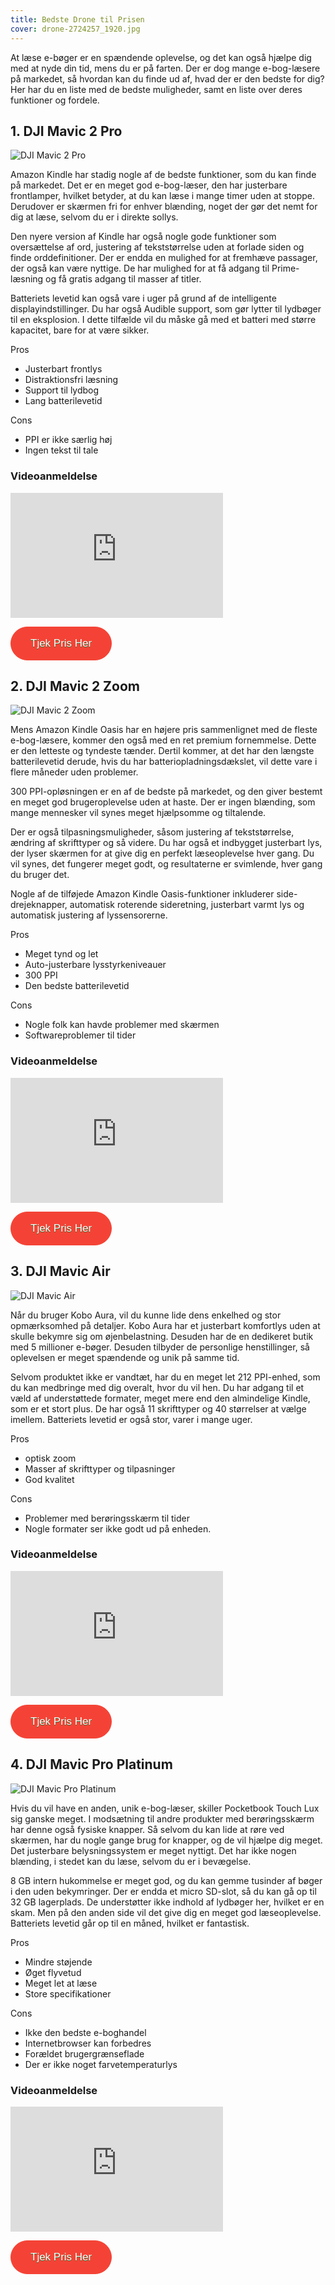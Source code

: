 ```yaml
---
title: Bedste Drone til Prisen
cover: drone-2724257_1920.jpg
---
```


At læse e-bøger er en spændende oplevelse, og det kan også hjælpe dig med at nyde din tid, mens du er på farten. Der er dog mange e-bog-læsere på markedet, så hvordan kan du finde ud af, hvad der er den bedste for dig? Her har du en liste med de bedste muligheder, samt en liste over deres funktioner og fordele.

## 1. DJI Mavic 2 Pro

![DJI Mavic 2 Pro](./Mavic-2-pro-3-768x768.jpg)

Amazon Kindle har stadig nogle af de bedste funktioner, som du kan finde på markedet. Det er en meget god e-bog-læser, den har justerbare frontlamper, hvilket betyder, at du kan læse i mange timer uden at stoppe. Derudover er skærmen fri for enhver blænding, noget der gør det nemt for dig at læse, selvom du er i direkte sollys.

Den nyere version af Kindle har også nogle gode funktioner som oversættelse af ord, justering af tekststørrelse uden at forlade siden og finde orddefinitioner. Der er endda en mulighed for at fremhæve passager, der også kan være nyttige. De har mulighed for at få adgang til Prime-læsning og få gratis adgang til masser af titler.

Batteriets levetid kan også vare i uger på grund af de intelligente displayindstillinger. Du har også Audible support, som gør lytter til lydbøger til en eksplosion. I dette tilfælde vil du måske gå med et batteri med større kapacitet, bare for at være sikker.

Pros

- Justerbart frontlys
- Distraktionsfri læsning
- Support til lydbog
- Lang batterilevetid

Cons

- PPI er ikke særlig høj
- Ingen tekst til tale

### Videoanmeldelse

<div style="position: relative
        paddingBottom: 56.25% /* 16:9 */,
        paddingTop: 25,
        height: 0">

 <iframe width="340" height="200" style="          position: absolute,
          top: 0,
          left: 0,
          width: 100%,
          height: 100%"
src="https://www.youtube.com/embed/q1Hks_NieMk" SameSite=None
frameborder="0" 
allow="accelerometer; autoplay; encrypted-media; gyroscope; picture-in-picture" 
allowfullscreen></iframe>
</div>

<a href="#" target="_blank"  style="background-color:#f44336; 
	border-radius:28px;
	border:1px solid #f44336;
	display:inline-block;
	cursor:pointer;
	color:#ffffff;
	font-family:Arial;
	font-size:17px;
	padding:16px 31px;
	text-decoration:none;
	text-shadow:0px 1px 0px #2f6627;" >Tjek Pris Her</a>

## 2. DJI Mavic 2 Zoom

![DJI Mavic 2 Zoom](./Mavic-2-zoom-3-768x768.jpg)

Mens Amazon Kindle Oasis har en højere pris sammenlignet med de fleste e-bog-læsere, kommer den også med en ret premium fornemmelse. Dette er den letteste og tyndeste tænder. Dertil kommer, at det har den længste batterilevetid derude, hvis du har batteriopladningsdækslet, vil dette vare i flere måneder uden problemer.

300 PPI-opløsningen er en af ​​de bedste på markedet, og den giver bestemt en meget god brugeroplevelse uden at haste. Der er ingen blænding, som mange mennesker vil synes meget hjælpsomme og tiltalende.

Der er også tilpasningsmuligheder, såsom justering af tekststørrelse, ændring af skrifttyper og så videre. Du har også et indbygget justerbart lys, der lyser skærmen for at give dig en perfekt læseoplevelse hver gang. Du vil synes, det fungerer meget godt, og resultaterne er svimlende, hver gang du bruger det.

Nogle af de tilføjede Amazon Kindle Oasis-funktioner inkluderer side-drejeknapper, automatisk roterende sideretning, justerbart varmt lys og automatisk justering af lyssensorerne.

Pros

- Meget tynd og let
- Auto-justerbare lysstyrkeniveauer
- 300 PPI
- Den bedste batterilevetid

Cons

- Nogle folk kan havde problemer med skærmen
- Softwareproblemer til tider

### Videoanmeldelse

<div style="position: relative
        paddingBottom: 56.25% /* 16:9 */,
        paddingTop: 25,
        height: 0">

 <iframe width="340" height="200" style="          position: absolute,
          top: 0,
          left: 0,
          width: 100%,
          height: 100%"
src="https://www.youtube.com/embed/B_xOgjoCKZM" SameSite=None
frameborder="0" 
allow="accelerometer; autoplay; encrypted-media; gyroscope; picture-in-picture" 
allowfullscreen></iframe>
</div>

<a href="#" target="_blank"  style="background-color:#f44336; 
	border-radius:28px;
	border:1px solid #f44336;
	display:inline-block;
	cursor:pointer;
	color:#ffffff;
	font-family:Arial;
	font-size:17px;
	padding:16px 31px;
	text-decoration:none;
	text-shadow:0px 1px 0px #2f6627;" >Tjek Pris Her</a>

## 3. DJI Mavic Air

![DJI Mavic Air](./dji-mavic-air-onyx-black-drone.jpg)

Når du bruger Kobo Aura, vil du kunne lide dens enkelhed og stor opmærksomhed på detaljer. Kobo Aura har et justerbart komfortlys uden at skulle bekymre sig om øjenbelastning. Desuden har de en dedikeret butik med 5 millioner e-bøger. Desuden tilbyder de personlige henstillinger, så oplevelsen er meget spændende og unik på samme tid.

Selvom produktet ikke er vandtæt, har du en meget let 212 PPI-enhed, som du kan medbringe med dig overalt, hvor du vil hen. Du har adgang til et væld af understøttede formater, meget mere end den almindelige Kindle, som er et stort plus. De har også 11 skrifttyper og 40 størrelser at vælge imellem. Batteriets levetid er også stor, varer i mange uger.

Pros

- optisk zoom
- Masser af skrifttyper og tilpasninger
- God kvalitet

Cons

- Problemer med berøringsskærm til tider
- Nogle formater ser ikke godt ud på enheden.

### Videoanmeldelse

<div style="position: relative
        paddingBottom: 56.25% /* 16:9 */,
        paddingTop: 25,
        height: 0">

 <iframe width="340" height="200" style="          position: absolute,
          top: 0,
          left: 0,
          width: 100%,
          height: 100%"
src="https://www.youtube.com/embed/T6Gv07_bTiw" SameSite=None
frameborder="0" 
allow="accelerometer; autoplay; encrypted-media; gyroscope; picture-in-picture" 
allowfullscreen></iframe>
</div>

<a href="https://www.partner-ads.com/dk/klikbanner.php?partnerid=29353&bannerid=67757&htmlurl=https://www.proshop.dk/Droner-Helikopter/DJI-Mavic-Air-Fly-More-Combo-Onyx-Black/2641448" target="_blank"  style="background-color:#f44336; 
	border-radius:28px;
	border:1px solid #f44336;
	display:inline-block;
	cursor:pointer;
	color:#ffffff;
	font-family:Arial;
	font-size:17px;
	padding:16px 31px;
	text-decoration:none;
	text-shadow:0px 1px 0px #2f6627;" >Tjek Pris Her</a>

## 4. DJI Mavic Pro Platinum

![DJI Mavic Pro Platinum](./DJI-Mavic-Pro-Platinum.jpg)

Hvis du vil have en anden, unik e-bog-læser, skiller Pocketbook Touch Lux sig ganske meget. I modsætning til andre produkter med berøringsskærm har denne også fysiske knapper. Så selvom du kan lide at røre ved skærmen, har du nogle gange brug for knapper, og de vil hjælpe dig meget. Det justerbare belysningssystem er meget nyttigt. Det har ikke nogen blænding, i stedet kan du læse, selvom du er i bevægelse.

8 GB intern hukommelse er meget god, og du kan gemme tusinder af bøger i den uden bekymringer. Der er endda et micro SD-slot, så du kan gå op til 32 GB lagerplads. De understøtter ikke indhold af lydbøger her, hvilket er en skam. Men på den anden side vil det give dig en meget god læseoplevelse. Batteriets levetid går op til en måned, hvilket er fantastisk.

Pros

- Mindre støjende
- Øget flyvetud
- Meget let at læse
- Store specifikationer

Cons

- Ikke den bedste e-boghandel
- Internetbrowser kan forbedres
- Forældet brugergrænseflade
- Der er ikke noget farvetemperaturlys

### Videoanmeldelse

<div style="position: relative
        paddingBottom: 56.25% /* 16:9 */,
        paddingTop: 25,
        height: 0">

 <iframe width="340" height="200" style="          position: absolute,
          top: 0,
          left: 0,
          width: 100%,
          height: 100%"
src="https://www.youtube.com/embed/GyFSXWS6RhI" SameSite=None
frameborder="0" 
allow="accelerometer; autoplay; encrypted-media; gyroscope; picture-in-picture" 
allowfullscreen></iframe>
</div>

<a href="#" target="_blank"  style="background-color:#f44336; 
	border-radius:28px;
	border:1px solid #f44336;
	display:inline-block;
	cursor:pointer;
	color:#ffffff;
	font-family:Arial;
	font-size:17px;
	padding:16px 31px;
	text-decoration:none;
	text-shadow:0px 1px 0px #2f6627;" >Tjek Pris Her</a>
